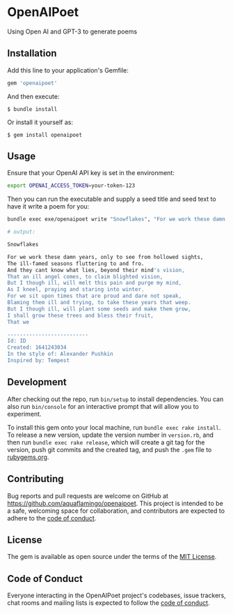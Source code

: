 # OpenAIPoet
Using Open AI and GPT-3 to generate poems

## Installation

Add this line to your application's Gemfile:

```ruby
gem 'openaipoet'
```

And then execute:

    $ bundle install

Or install it yourself as:

    $ gem install openaipoet

## Usage

Ensure that your OpenAI API key is set in the environment:

```bash
export OPENAI_ACCESS_TOKEN=your-token-123
```

Then you can run the executable and supply a seed title and seed text to have it write a poem for you:
```bash
bundle exec exe/openaipoet write "Snowflakes", "For we work these damn years, only to see from hollowed sights,"

# output:

Snowflakes

For we work these damn years, only to see from hollowed sights,
The ill-famed seasons fluttering to and fro.
And they cant know what lies, beyond their mind's vision,
That an ill angel comes, to claim blighted vision,
But I though ill, will melt this pain and purge my mind,
As I kneel, praying and staring into winter.
For we sit upon times that are proud and dare not speak,
Blaming them ill and trying, to take these years that weep.
But I though ill, will plant some seeds and make them grow,
I shall grow these trees and bless their fruit,
That we

--------------------------
Id: ID
Created: 1641243034
In the style of: Alexander Pushkin
Inspired by: Tempest
```

## Development

After checking out the repo, run `bin/setup` to install dependencies. You can also run `bin/console` for an interactive prompt that will allow you to experiment.

To install this gem onto your local machine, run `bundle exec rake install`. To release a new version, update the version number in `version.rb`, and then run `bundle exec rake release`, which will create a git tag for the version, push git commits and the created tag, and push the `.gem` file to [rubygems.org](https://rubygems.org).

## Contributing

Bug reports and pull requests are welcome on GitHub at https://github.com/aquaflamingo/openaipoet. This project is intended to be a safe, welcoming space for collaboration, and contributors are expected to adhere to the [code of conduct](https://github.com/aquaflamingo/openaipoet/blob/master/CODE_OF_CONDUCT.md).

## License

The gem is available as open source under the terms of the [MIT License](https://opensource.org/licenses/MIT).

## Code of Conduct

Everyone interacting in the OpenAIPoet project's codebases, issue trackers, chat rooms and mailing lists is expected to follow the [code of conduct](https://github.com/aquaflamingo/openaipoet/blob/master/CODE_OF_CONDUCT.md).
